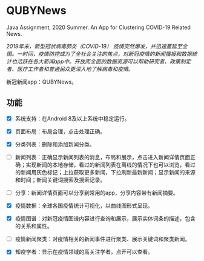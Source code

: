 # QUBYNews

Java Assignment, 2020 Summer. An App for Clustering COVID-19 Related News.

*2019年末，新型冠状病毒肺炎（COVID-19） 疫情突然爆发，并迅速蔓延至全国。一时间，疫情防控成为了全社会关注的焦点，对新冠疫情的新闻播报和数据统计也活跃在各大新闻app中。开放而全面的数据资源可以帮助研究者、政策制定者、医疗工作者和普通民众更深入地了解病毒和疫情。*

新冠新闻app：QUBYNews。

## 功能


- [x] 系统支持：在Android 8及以上系统中稳定运行。
- [x] 页面布局：布局合理，点击处理正确。
- [x] 分类列表：删除和添加新闻分类。
- [ ] 新闻列表：正确显示新闻列表的消息，布局和展示，点击进入新闻详情页面正确；实现新闻的本地存储，看过的新闻列表在离线的情况下也可以浏览，看过的新闻用灰色标记；上拉获取更多新闻，下拉刷新最新新闻；显示新闻的来源和时间；新闻关键词搜索及搜索记录。
- [ ] 分享：新闻详情页面可以分享到常用的app，分享内容带有新闻摘要。
- [x] 疫情数据：全球各国疫情统计可视化，以曲线图形式呈现。
- [x] 疫情图谱：对新冠疫情图谱内容进行查询和展示，展示实体词条的描述，包含的关系和属性。
- [ ] 疫情新闻聚类：对疫情相关的新闻事件进行聚类、展示关键词和聚类新闻。
- [x] 知疫学者：显示在疫情领域的高关注学者，点开可以查看。


